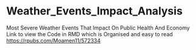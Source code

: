 # Weather_Events_Impact_Analysis
Most Severe Weather Events That Impact On Public Health And Economy
Link to view the Code in RMD which is Organised and easy to read
https://rpubs.com/Moamen11/572334
